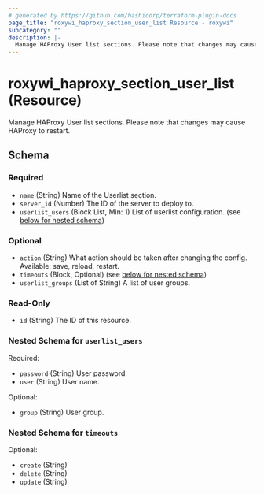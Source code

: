 ```yaml
---
# generated by https://github.com/hashicorp/terraform-plugin-docs
page_title: "roxywi_haproxy_section_user_list Resource - roxywi"
subcategory: ""
description: |-
  Manage HAProxy User list sections. Please note that changes may cause HAProxy to restart.
---
```


# roxywi_haproxy_section_user_list (Resource)

Manage HAProxy User list sections. Please note that changes may cause HAProxy to restart.



<!-- schema generated by tfplugindocs -->
## Schema

### Required

- `name` (String) Name of the Userlist section.
- `server_id` (Number) The ID of the server to deploy to.
- `userlist_users` (Block List, Min: 1) List of userlist configuration. (see [below for nested schema](#nestedblock--userlist_users))

### Optional

- `action` (String) What action should be taken after changing the config. Available: save, reload, restart.
- `timeouts` (Block, Optional) (see [below for nested schema](#nestedblock--timeouts))
- `userlist_groups` (List of String) A list of user groups.

### Read-Only

- `id` (String) The ID of this resource.

<a id="nestedblock--userlist_users"></a>
### Nested Schema for `userlist_users`

Required:

- `password` (String) User password.
- `user` (String) User name.

Optional:

- `group` (String) User group.


<a id="nestedblock--timeouts"></a>
### Nested Schema for `timeouts`

Optional:

- `create` (String)
- `delete` (String)
- `update` (String)
